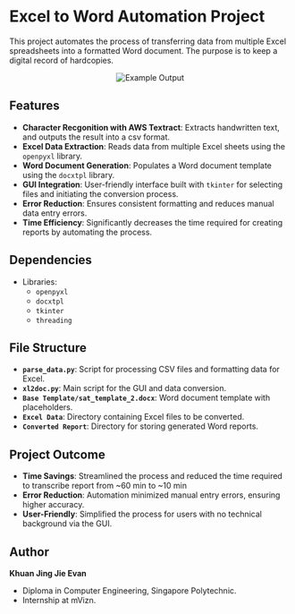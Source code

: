 # Excel to Word Automation Project

This project automates the process of transferring data from multiple Excel spreadsheets into a formatted Word document. The purpose is to keep a digital record of hardcopies.
<p align="center">
  <img src="https://evank04projectbucket.s3.ap-southeast-1.amazonaws.com/Screenshot+2024-12-21+175108.png" alt="Example Output">
</p>

## Features

- **Character Recgonition with AWS Textract**: Extracts handwritten text, and outputs the result into a csv format.
- **Excel Data Extraction**: Reads data from multiple Excel sheets using the `openpyxl` library.
- **Word Document Generation**: Populates a Word document template using the `docxtpl` library.
- **GUI Integration**: User-friendly interface built with `tkinter` for selecting files and initiating the conversion process.
- **Error Reduction**: Ensures consistent formatting and reduces manual data entry errors.
- **Time Efficiency**: Significantly decreases the time required for creating reports by automating the process.

## Dependencies

- Libraries:
  - `openpyxl`
  - `docxtpl`
  - `tkinter`
  - `threading`


## File Structure

- **`parse_data.py`**: Script for processing CSV files and formatting data for Excel.
- **`xl2doc.py`**: Main script for the GUI and data conversion.
- **`Base Template/sat_template_2.docx`**: Word document template with placeholders.
- **`Excel Data`**: Directory containing Excel files to be converted.
- **`Converted Report`**: Directory for storing generated Word reports.

## Project Outcome

- **Time Savings**: Streamlined the process and reduced the time required to transcribe report from ~60 min to ~10 min
- **Error Reduction**: Automation minimized manual entry errors, ensuring higher accuracy.
- **User-Friendly**: Simplified the process for users with no technical background via the GUI.


## Author

**Khuan Jing Jie Evan**
- Diploma in Computer Engineering, Singapore Polytechnic.
- Internship at mVizn.

